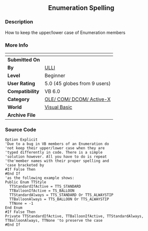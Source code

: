 ﻿<div align="center">

## Enumeration Spelling


</div>

### Description

How to keep the upper/lower case of Enumeration members
 
### More Info
 


<span>             |<span>
---                |---
**Submitted On**   |
**By**             |[ULLI](https://github.com/Planet-Source-Code/PSCIndex/blob/master/ByAuthor/ulli.md)
**Level**          |Beginner
**User Rating**    |5.0 (45 globes from 9 users)
**Compatibility**  |VB 6\.0
**Category**       |[OLE/ COM/ DCOM/ Active\-X](https://github.com/Planet-Source-Code/PSCIndex/blob/master/ByCategory/ole-com-dcom-active-x__1-29.md)
**World**          |[Visual Basic](https://github.com/Planet-Source-Code/PSCIndex/blob/master/ByWorld/visual-basic.md)
**Archive File**   |[](https://github.com/Planet-Source-Code/ulli-enumeration-spelling__1-42088/archive/master.zip)





### Source Code

```
Option Explicit
'Due to a bug in VB members of an Enumeration do
'not keep their upper/lower case when they are
'typed differently in code. There is a simple
'solution however. All you have to do is repeat
'the'member names with their proper spelling and
'case bracketed by
#If False Then
#End If
'as the following example shows:
Public Enum TTStyle
  TTStandardIfActive = TTS_STANDARD
  TTBalloonIfActive = TS_BALLOON
  TTStandardAlways = TTS_STANDARD Or TTS_ALWAYSTIP
  TTBalloonAlways = TTS_BALLOON Or TTS_ALWAYSTIP
  TTNone = -1
End Enum
#If False Then
Private TTStandardIfActive, TTBalloonIfActive, TTStandardAlways, TTBalloonAlways, TTNone 'to preserve the case
#End If
```

